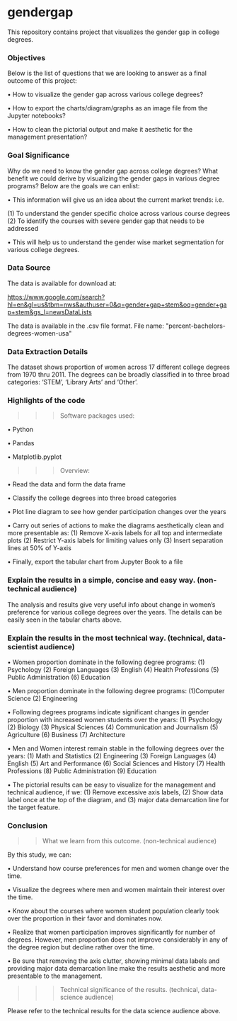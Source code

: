 # gendergap
This repository contains project that visualizes the gender gap in college degrees.

### Objectives ###

Below is the list of questions that we are looking to answer as a final outcome of this project:
    
•	How to visualize the gender gap across various college degrees?
         
•	How to export the charts/diagram/graphs as an image file from the Jupyter notebooks?
    
•	How to clean the pictorial output and make it aesthetic for the management presentation?

### Goal Significance ### 

Why do we need to know the gender gap across college degrees? What benefit we could derive by visualizing the gender gaps in 
various degree programs? Below are the goals we can enlist: 

•	This information will give us an idea about the current market trends: i.e. 
   
  (1)	To understand the gender specific choice across various course degrees
  (2)	To identify the courses with severe gender gap that needs to be addressed
    
  •	This will help us to understand the gender wise market segmentation for various college degrees. 
  
### Data Source ###

The data is available for download at:

https://www.google.com/search?hl=en&gl=us&tbm=nws&authuser=0&q=gender+gap+stem&oq=gender+gap+stem&gs_l=newsDataLists

The data is available in the .csv file format. File name: "percent-bachelors-degrees-women-usa"

### Data Extraction Details ###

The dataset shows proportion of women across 17 different college degrees from 1970 thru 2011. The degrees can be broadly 
classified in to three broad categories: ‘STEM’, ‘Library Arts’ and ‘Other’.

### Highlights of the code ###

>>> Software packages used:  

•	Python
 
•	Pandas
 
•	Matplotlib.pyplot

>>> Overview:

•	Read the data and form the data frame 
 
•	Classify the college degrees into three broad categories 
 
•	Plot line diagram to see how gender participation changes over the years 
 
•	Carry out series of actions to make the diagrams aesthetically clean and more presentable as:
(1)	Remove X-axis labels for all top and intermediate plots
(2)	Restrict Y-axis labels for limiting values only
(3)	Insert separation lines at 50% of Y-axis
 
•	Finally, export the tabular chart from Jupyter Book to a file 

### Explain the results in a simple, concise and easy way. (non-technical audience) ###

The analysis and results give very useful info about change in women’s preference for various college degrees over the years. The details can be easily seen in the tabular charts above. 

### Explain the results in the most technical way. (technical, data-scientist audience) ###

•	Women proportion dominate in the following degree programs:
(1)	Psychology
(2) Foreign Languages
(3)	English
(4)	Health Professions
(5)	Public Administration
(6)	Education
  
•	Men proportion dominate in the following degree programs:
(1)Computer Science
(2)	Engineering

•	Following degrees programs indicate significant changes in gender proportion with increased women students over the years:
(1)	Psychology
(2)	Biology
(3)	Physical Sciences
(4)	Communication and Journalism
(5)	Agriculture
(6)	Business
(7)	Architecture

•	Men and Women interest remain stable in the following degrees over the years:
(1)	Math and Statistics
(2)	Engineering
(3)	Foreign Languages
(4)	English
(5)	Art and Performance
(6)	Social Sciences and History
(7)	Health Professions
(8)	Public Administration
(9)	Education
 
•	The pictorial results can be easy to visualize for the management and technical audience, if we:
(1)	Remove excessive axis labels, 
(2)	Show data label once at the top of the diagram, and
(3) major data demarcation line for the target feature.
  
### Conclusion ###
>> What we learn from this outcome. (non-technical audience)

By this study, we can:

•	Understand how course preferences for men and women change over the time.
   
•	Visualize the degrees where men and women maintain their interest over the time.
   
•	Know about the courses where women student population clearly took over the proportion in their favor and dominates now. 
   
•	Realize that women participation improves significantly for number of degrees. However, men proportion does not improve considerably in any of the degree region but decline rather over the time.
   
•	Be sure that removing the axis clutter, showing minimal data labels and providing major data demarcation line make the results aesthetic and more presentable to the management. 
   
>>> Technical significance of the results. (technical, data-science audience)
   
Please refer to the technical results for the data science audience above. 


